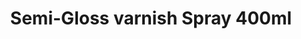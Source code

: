 ---
layout: product
title: "Semi-Gloss varnish Spray 400ml"
price: "1100" 
desc: "Lak u spreju – polu sjajni"
img_path: "/assets/img/AK1014.jpg"
brand: "AK"
available: true
special_offer: false
new: false
soon: false
cat: "070000"
subcat: "070200"
subsubcat: "070205"
sifra: "AK1014"
popular: false
---